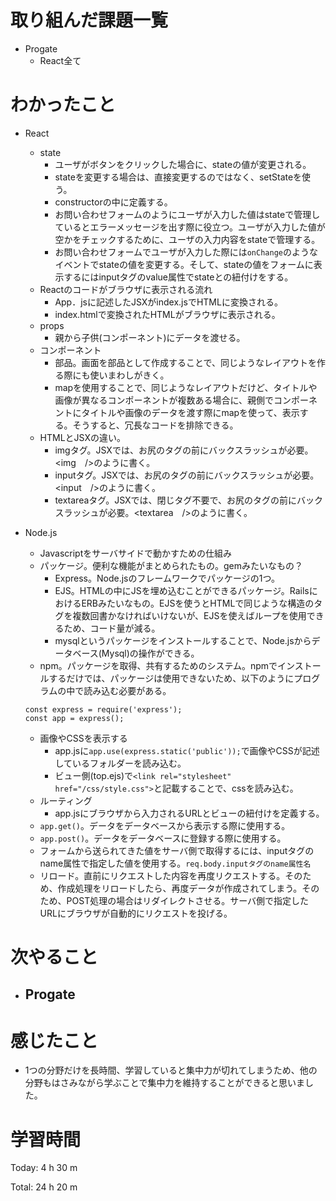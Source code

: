 # 取り組んだ課題一覧
- Progate
  - React全て
  
# わかったこと
- React
  - state
    - ユーザがボタンをクリックした場合に、stateの値が変更される。
    - stateを変更する場合は、直接変更するのではなく、setStateを使う。
    - constructorの中に定義する。
    - お問い合わせフォームのようにユーザが入力した値はstateで管理しているとエラーメッセージを出す際に役立つ。ユーザが入力した値が空かをチェックするために、ユーザの入力内容をstateで管理する。
    - お問い合わせフォームでユーザが入力した際には`onChange`のようなイベントでstateの値を変更する。そして、stateの値をフォームに表示するにはinputタグのvalue属性でstateとの紐付けをする。
  - Reactのコードがブラウザに表示される流れ
    - App．jsに記述したJSXがindex.jsでHTMLに変換される。
    - index.htmlで変換されたHTMLがブラウザに表示される。
  - props
    - 親から子供(コンポーネント)にデータを渡せる。
  - コンポーネント
    - 部品。画面を部品として作成することで、同じようなレイアウトを作る際にも使いまわしがきく。
    - mapを使用することで、同じようなレイアウトだけど、タイトルや画像が異なるコンポーネントが複数ある場合に、親側でコンポーネントにタイトルや画像のデータを渡す際にmapを使って、表示する。そうすると、冗長なコードを排除できる。
  - HTMLとJSXの違い。
    - imgタグ。JSXでは、お尻のタグの前にバックスラッシュが必要。<img　/>のように書く。
    - inputタグ。JSXでは、お尻のタグの前にバックスラッシュが必要。<input　/>のように書く。
    - textareaタグ。JSXでは、閉じタグ不要で、お尻のタグの前にバックスラッシュが必要。<textarea　/>のように書く。

- Node.js
  - Javascriptをサーバサイドで動かすための仕組み
  - パッケージ。便利な機能がまとめられたもの。gemみたいなもの？
    - Express。Node.jsのフレームワークでパッケージの1つ。
    - EJS。HTMLの中にJSを埋め込むことができるパッケージ。RailsにおけるERBみたいなもの。EJSを使うとHTMLで同じような構造のタグを複数回書かなければいけないが、EJSを使えばループを使用できるため、コード量が減る。
    - mysqlというパッケージをインストールすることで、Node.jsからデータベース(Mysql)の操作ができる。
  - npm。パッケージを取得、共有するためのシステム。npmでインストールするだけでは、パッケージは使用できないため、以下のようにプログラムの中で読み込む必要がある。
  ```
  const express = require('express');
  const app = express();
  ```
  - 画像やCSSを表示する
    - app.jsに`app.use(express.static('public'));`で画像やCSSが記述しているフォルダーを読み込む。
    - ビュー側(top.ejs)で`<link rel="stylesheet" href="/css/style.css">`と記載することで、cssを読み込む。
  - ルーティング
    - app.jsにブラウザから入力されるURLとビューの紐付けを定義する。
  - `app.get()`。データをデータベースから表示する際に使用する。
  - `app.post()`。データをデータベースに登録する際に使用する。
  - フォームから送られてきた値をサーバ側で取得するには、inputタグのname属性で指定した値を使用する。`req.body.inputタグのname属性名`
  - リロード。直前にリクエストした内容を再度リクエストする。そのため、作成処理をリロードしたら、再度データが作成されてしまう。そのため、POST処理の場合はリダイレクトさせる。サーバ側で指定したURLにブラウザが自動的にリクエストを投げる。


# 次やること
- Progate
  - 


# 感じたこと
- 1つの分野だけを長時間、学習していると集中力が切れてしまうため、他の分野もはさみながら学ぶことで集中力を維持することができると思いました。

# 学習時間
Today: 4 h 30 m

Total: 24 h 20 m

